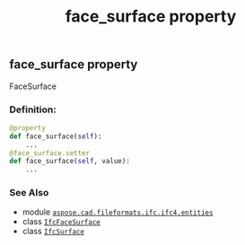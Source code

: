 ﻿---
title: face_surface property
second_title: Aspose.CAD for Python via .NET API References
description: 
type: docs
weight: 40
url: /aspose.cad.fileformats.ifc.ifc4.entities/ifcfacesurface/face_surface/
is_root: false
---

## face_surface property


FaceSurface
### Definition:
```python
@property
def face_surface(self):
    ...
@face_surface.setter
def face_surface(self, value):
    ...
```

### See Also
* module [`aspose.cad.fileformats.ifc.ifc4.entities`](../../)
* class [`IfcFaceSurface`](/cad/python-net/aspose.cad.fileformats.ifc.ifc4.entities/ifcfacesurface)
* class [`IfcSurface`](/cad/python-net/aspose.cad.fileformats.ifc.ifc4.entities/ifcsurface)
